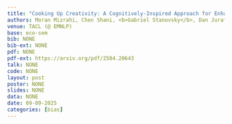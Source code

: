 ```yaml
---
title: "Cooking Up Creativity: A Cognitively-Inspired Approach for Enhancing LLM Creativity through Structured Representations"
authors: Moran Mizrahi, Chen Shani, <b>Gabriel Stanovsky</b>, Dan Jurafsky, Dafna Shahaf
venue: TACL (@ EMNLP)
base: eco-sem
bib: NONE
bib-ext: NONE
pdf: NONE
pdf-ext: https://arxiv.org/pdf/2504.20643
talk: NONE
code: NONE
layout: post
poster: NONE
slides: NONE
data: NONE
date: 09-09-2025
categories: [bias]
---
```

